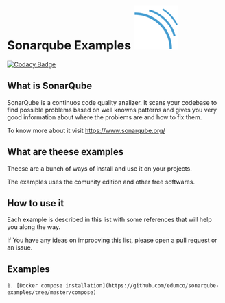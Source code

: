 # Sonarqube Examples ![my image](https://github.com/edumco/sonarqube-examples/raw/master/logo.png)

[![Codacy Badge](https://api.codacy.com/project/badge/Grade/1ab8bf7c21dc4cfcae643f4d41b7cf13)](https://www.codacy.com/manual/edumco/sonarqube-examples?utm_source=github.com&utm_medium=referral&utm_content=edumco/sonarqube-examples&utm_campaign=Badge_Grade)

## What is SonarQube

SonarQube is a continuos code quality analizer. It scans your codebase to find possible problems based on well knowns patterns and gives you very good information about where the problems are and how to fix them.

To know more about it visit <https://www.sonarqube.org/>

## What are theese examples

Theese are a bunch of ways of install and use it on your projects.

The examples uses the comunity edition and other free softwares.

## How to use it

Each example is described in this list with some references that will help you along the way.

If You have any ideas on improoving this list, please open a pull request or an issue.

## Examples

    1. [Docker compose installation](https://github.com/edumco/sonarqube-examples/tree/master/compose)
